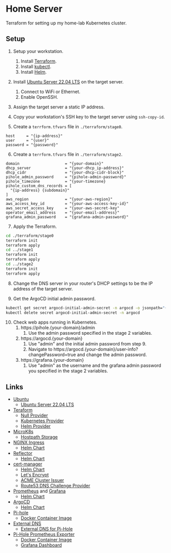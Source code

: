 # Home Server

Terraform for setting up my home-lab Kubernetes cluster.

## Setup

1. Setup your workstation.
   1. Install [Terraform](https://developer.hashicorp.com/terraform/downloads).
   2. Install [kubectl](https://kubernetes.io/docs/tasks/tools/#kubectl).
   3. Install [Helm](https://helm.sh/docs/intro/install/).

2. Install [Ubuntu Server 22.04 LTS](https://ubuntu.com/download/server) on the target server.
   1. Connect to WiFi or Ethernet.
   2. Enable OpenSSH.

3. Assign the target server a static IP address.

4. Copy your workstation's SSH key to the target server using `ssh-copy-id`.

5. Create a `terrform.tfvars` file in `./terraform/stage0`.

```
host     = "{ip-address}"
user     = "{user}"
password = "{password}"
```

6. Create a `terrform.tfvars` file in `./terraform/stage2`.

```
domain                    = "{your-domain}"
dhcp_server               = "{your-dhcp_ip-address}"
dhcp_cidr                 = "{your-dhcp-cidr-block}"
pihole_admin_password     = "{pihole-admin-password}"
pihole_timezone           = "{your-timezone}
pihole_custom_dns_records = [
  "{ip-address} {subdomain}"
]
aws_region                = "{your-aws-region}"
aws_access_key_id         = "{your-aws-access-key-id}"
aws_secret_access_key     = "{your-aws-secret-key"
operator_email_address    = "{your-email-address}"
grafana_admin_password    = "{grafana-admin-password}"
```

7. Apply the Terraform.

```sh
cd ./terraform/stage0
terraform init
terraform apply
cd ../stage1
terraform init
terraform apply
cd ../stage2
terraform init
terraform apply
```

8. Change the DNS server in your router's DHCP settings to be the IP address of the target server.

9. Get the ArgoCD initial admin password.

```sh
kubectl get secret argocd-initial-admin-secret -n argocd -o jsonpath="{.data.password}" | base64 -d
kubectl delete secret argocd-initial-admin-secret -n argocd
```

10.  Check web apps running in Kubernetes.
     1.  https://pihole.{your-domain}/admin
         1.  Use the admin password specified in the stage 2 variables.
     2.  https://argocd.{your-domain}
         1.  Use "admin" and the initial admin password from step 9.
         2.  Navigate to https://argocd.{your-domain}/user-info?changePassword=true and change the admin password.
     3.  https://grafana.{your-domain}
         1.  Use "admin" as the username and the grafana admin password you specified in the stage 2 variables.

## Links

* [Ubuntu](https://ubuntu.com/)
  * [Ubuntu Server 22.04 LTS](https://ubuntu.com/download/server)
* [Teraform](https://terraform.io)
  * [Null Provider](https://registry.terraform.io/providers/hashicorp/null/latest)
  * [Kubernetes Provider](https://registry.terraform.io/providers/hashicorp/kubernetes/latest/docs)
  * [Helm Provider](https://registry.terraform.io/providers/hashicorp/helm/latest)
* [MicroK8s](https://microk8s.io/)
  * [Hostpath Storage](https://microk8s.io/docs/addon-hostpath-storage)
* [NGINX Ingress](https://github.com/kubernetes/ingress-nginx)
  * [Helm Chart](https://docs.nginx.com/nginx-ingress-controller/installation/installation-with-helm/#installing-the-chart)
* [Reflector](https://github.com/emberstack/kubernetes-reflector)
  * [Helm Chart](https://artifacthub.io/packages/helm/emberstack/reflector)
* [cert-manager](https://cert-manager.io/)
  * [Helm Chart](https://artifacthub.io/packages/helm/cert-manager/cert-manager)
  * [Let's Encrypt](https://letsencrypt.org/)
  * [ACME Cluster Issuer](https://cert-manager.io/docs/configuration/acme/)
  * [Route53 DNS Challenge Provider](https://cert-manager.io/docs/configuration/acme/dns01/route53/)
* [Prometheus](https://prometheus.io/) and [Grafana](https://grafana.com/)
  * [Helm Chart](https://github.com/prometheus-community/helm-charts/tree/main/charts/kube-prometheus-stack)
* [ArgoCD](https://argo-cd.readthedocs.io/en/stable/)
  * [Helm Chart](https://artifacthub.io/packages/helm/argo/argo-cd)
* [Pi-hole](https://pi-hole.net/)
  * [Docker Container Image](https://hub.docker.com/r/pihole/pihole)
* [External DNS](https://github.com/kubernetes-sigs/external-dns)
  * [External DNS for Pi-Hole](https://github.com/kubernetes-sigs/external-dns/blob/master/docs/tutorials/pihole.md)
* [Pi-Hole Prometheus Exporter](https://github.com/eko/pihole-exporter)
  * [Docker Container Image](https://hub.docker.com/r/ekofr/pihole-exporter)
  * [Grafana Dashboard](https://grafana.com/grafana/dashboards/14475-pi-hole-ui/)
